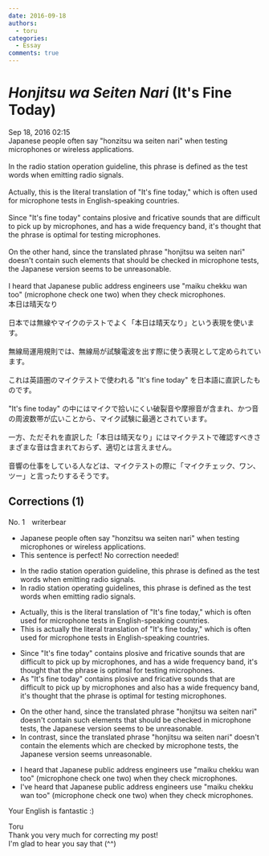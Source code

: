 ```yaml
---
date: 2016-09-18
authors:
  - toru
categories:
  - Essay
comments: true
---
```


# <strong><em>Honjitsu wa Seiten Nari</strong></em> (It's Fine Today)
<div class="date">Sep 18, 2016 02:15</div>
<div id="post"><div id="body_show_ori">
Japanese people often say "honzitsu wa seiten nari" when testing microphones or wireless applications.<br/><br/>In the radio station operation guideline, this phrase is defined as the test words when emitting radio signals.<br/><br/>Actually, this is the literal translation of "It's fine today," which is often used for microphone tests in English-speaking countries.<br/><br/>Since "It's fine today" contains plosive and fricative sounds that are difficult to pick up by microphones, and has a wide frequency band, it's thought that the phrase is optimal for testing microphones.<br/><br/>On the other hand, since the translated phrase "honjitsu wa seiten nari" doesn't contain such elements that should be checked in microphone tests, the Japanese version seems to be unreasonable.<br/><br/>I heard that Japanese public address engineers use "maiku chekku wan too" (microphone check one two) when they check microphones.
</div></div>

<!-- more -->

<div id="post_ja"><div id="body_show_mo">
本日は晴天なり<br/><br/>日本では無線やマイクのテストでよく「本日は晴天なり」という表現を使います。<br/><br/>無線局運用規則では、無線局が試験電波を出す際に使う表現として定められています。<br/><br/>これは英語圏のマイクテストで使われる "It's fine today" を日本語に直訳したものです。<br/><br/>"It's fine today" の中にはマイクで拾いにくい破裂音や摩擦音が含まれ、かつ音の周波数帯が広いことから、マイク試験に最適とされています。<br/><br/>一方、ただそれを直訳した「本日は晴天なり」にはマイクテストで確認すべきさまざまな音は含まれておらず、適切とは言えません。<br/><br/>音響の仕事をしている人などは、マイクテストの際に「マイクチェック、ワン、ツー」と言ったりするそうです。
</div></div>

## Corrections (1)
<div id="block"><div class="first_name"> No. 1　<span class="just_name">writerbear</span></div><div id="block2">
<ul class="correction_field">
<li class="incorrect">Japanese people often say "honzitsu wa seiten nari" when testing microphones or wireless applications.</li>
<li class="corrected perfect">This sentence is perfect! No correction needed!</li>
</ul>
<ul class="correction_field">
<li class="incorrect">In the radio station operation guideline, this phrase is defined as the test words when emitting radio signals.</li>
<li class="corrected correct">
In radio station operating guideline<span class="f_blue">s</span>, this phrase is defined as the test words when emitting radio signals.
</li>
</ul>
<ul class="correction_field">
<li class="incorrect">Actually, this is the literal translation of "It's fine today," which is often used for microphone tests in English-speaking countries.</li>
<li class="corrected correct">
This is actually the literal translation of "It's fine today," which is often used for microphone tests in English-speaking countries.
</li>
</ul>
<ul class="correction_field">
<li class="incorrect">Since "It's fine today" contains plosive and fricative sounds that are difficult to pick up by microphones, and has a wide frequency band, it's thought that the phrase is optimal for testing microphones.</li>
<li class="corrected correct">
As "It's fine today" contains plosive and fricative sounds that are difficult to pick up by microphones and also has a wide frequency band, it's thought that the phrase is optimal for testing microphones.
</li>
</ul>
<ul class="correction_field">
<li class="incorrect">On the other hand, since the translated phrase "honjitsu wa seiten nari" doesn't contain such elements that should be checked in microphone tests, the Japanese version seems to be unreasonable.</li>
<li class="corrected correct">
In contrast, since the translated phrase "honjitsu wa seiten nari" doesn't contain the elements which are checked by microphone tests, the Japanese version seems unreasonable.
</li>
</ul>
<ul class="correction_field">
<li class="incorrect">I heard that Japanese public address engineers use "maiku chekku wan too" (microphone check one two) when they check microphones.</li>
<li class="corrected correct">
I've heard that Japanese public address engineers use "maiku chekku wan too" (microphone check one two) when they check microphones.
</li>
</ul>
<p class="comment_small">
 Your English is fantastic :)
</p>

</div><div class="name"><span class="just_name">Toru</span><br>
Thank you very much for correcting my post!<br/>I'm glad to hear you say that (^^)
</div>
</div>
